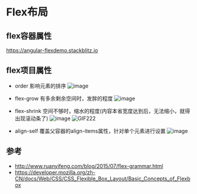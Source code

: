 Flex布局
==

## flex容器属性
https://angular-flexdemo.stackblitz.io

## flex项目属性

- order  影响元素的排序
![image](https://user-images.githubusercontent.com/16630659/58795212-ae273980-862c-11e9-9b39-ff3e0c113455.png)

- flex-grow  有多余剩余空间时，发胖的程度
![image](https://user-images.githubusercontent.com/16630659/58795231-b54e4780-862c-11e9-8b2b-e875db181335.png)

- flex-shrink  空间不够时，缩水的程度(内容本省宽度达到后，无法缩小，就得出现滚动条了)
![image](https://user-images.githubusercontent.com/16630659/58796245-5b9b4c80-862f-11e9-89de-e72c8e324551.png) 
![GIF222](https://user-images.githubusercontent.com/16630659/58796226-4e7e5d80-862f-11e9-91a9-bd782c6f39db.gif) 

- align-self  覆盖父容器的align-items属性，针对单个元素进行设置
![image](https://user-images.githubusercontent.com/16630659/58796294-7e2d6580-862f-11e9-92bc-838ec72b0792.png)

## 参考
- http://www.ruanyifeng.com/blog/2015/07/flex-grammar.html
- https://developer.mozilla.org/zh-CN/docs/Web/CSS/CSS_Flexible_Box_Layout/Basic_Concepts_of_Flexbox 
